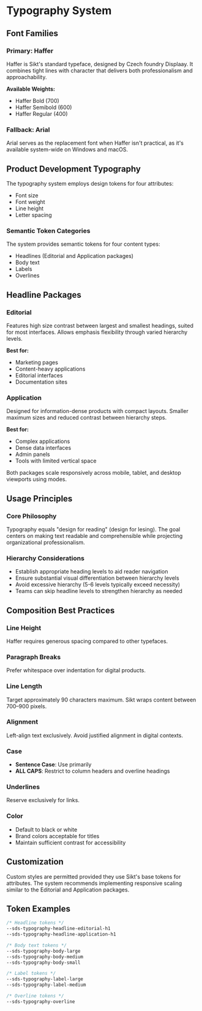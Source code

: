 # Typography System

## Font Families

### Primary: Haffer

Haffer is Sikt's standard typeface, designed by Czech foundry Displaay. It combines tight lines with character that delivers both professionalism and approachability.

**Available Weights:**

- Haffer Bold (700)
- Haffer Semibold (600)
- Haffer Regular (400)

### Fallback: Arial

Arial serves as the replacement font when Haffer isn't practical, as it's available system-wide on Windows and macOS.

## Product Development Typography

The typography system employs design tokens for four attributes:

- Font size
- Font weight
- Line height
- Letter spacing

### Semantic Token Categories

The system provides semantic tokens for four content types:

- Headlines (Editorial and Application packages)
- Body text
- Labels
- Overlines

## Headline Packages

### Editorial

Features high size contrast between largest and smallest headings, suited for most interfaces. Allows emphasis flexibility through varied hierarchy levels.

**Best for:**

- Marketing pages
- Content-heavy applications
- Editorial interfaces
- Documentation sites

### Application

Designed for information-dense products with compact layouts. Smaller maximum sizes and reduced contrast between hierarchy steps.

**Best for:**

- Complex applications
- Dense data interfaces
- Admin panels
- Tools with limited vertical space

Both packages scale responsively across mobile, tablet, and desktop viewports using modes.

## Usage Principles

### Core Philosophy

Typography equals "design for reading" (design for lesing). The goal centers on making text readable and comprehensible while projecting organizational professionalism.

### Hierarchy Considerations

- Establish appropriate heading levels to aid reader navigation
- Ensure substantial visual differentiation between hierarchy levels
- Avoid excessive hierarchy (5-6 levels typically exceed necessity)
- Teams can skip headline levels to strengthen hierarchy as needed

## Composition Best Practices

### Line Height

Haffer requires generous spacing compared to other typefaces.

### Paragraph Breaks

Prefer whitespace over indentation for digital products.

### Line Length

Target approximately 90 characters maximum. Sikt wraps content between 700–900 pixels.

### Alignment

Left-align text exclusively. Avoid justified alignment in digital contexts.

### Case

- **Sentence Case**: Use primarily
- **ALL CAPS**: Restrict to column headers and overline headings

### Underlines

Reserve exclusively for links.

### Color

- Default to black or white
- Brand colors acceptable for titles
- Maintain sufficient contrast for accessibility

## Customization

Custom styles are permitted provided they use Sikt's base tokens for attributes. The system recommends implementing responsive scaling similar to the Editorial and Application packages.

## Token Examples

```css
/* Headline tokens */
--sds-typography-headline-editorial-h1
--sds-typography-headline-application-h1

/* Body text tokens */
--sds-typography-body-large
--sds-typography-body-medium
--sds-typography-body-small

/* Label tokens */
--sds-typography-label-large
--sds-typography-label-medium

/* Overline tokens */
--sds-typography-overline
```
